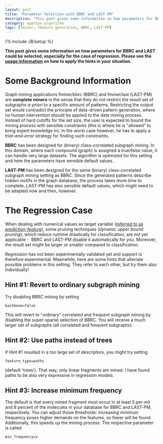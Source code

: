 ```yaml
---
layout: post
title: "Parameter Selection with BBRC and LAST PM"
description: "This post gives some information on how parameters for BBRC and LAST could be selected, especially for the case of regression. Please see the [usage information](http://www.maunz.de/wordpress/opentox/2011/bbrc-and-last-usage) on how to apply the hints in your situation."
category: opentox-algorithm
tags: [fminer, feature generation, BBRC, LAST-PM]
---
```


{% include JB/setup %}

**This post gives some information on how parameters for BBRC and LAST could be selected, especially for the case of regression. Please see the [usage information](http://www.maunz.de/wordpress/opentox/2011/bbrc-and-last-usage) on how to apply the hints in your situation.**


# Some Background Information


Graph mining applications fminer/bbrc (BBRC) and fminer/last (LAST-PM) are **complete miners** in the sense that they do not restrict the result set of subgraphs _a-priori_ to a specific amount of patterns. Restricting the output set would contradict the principle of data-driven pattern generation, where no human intervention should be applied to the data mining process.
Instead of hard cutoffs for the set size, the user is expected to bound the mining process with sensible constraints (this is where he is "allowed" to bring expert knowledge in). In the worst case however, he has to apply a _trial-and-error_ strategy for finding such constraints.

**BBRC** has been designed for (binary) class-correlated subgraph mining. In this domain, where each compound (graph) is assigned a true/false value, it can handle very large datasets. The algorithm is optimized for this setting and here the parameters have sensible default values.

**LAST-PM** has been designed for the same (binary) class-correlated subgraph mining setting as BBRC. Since the generated patterns describe hidden motifs in the graph database, the process takes more time to complete. LAST-PM has also sensible default values, which might need to be adapted now and then, however.


# The Regression Case


When dealing with numerical values as target variable ([referred to as _prediction-feature_](http://www.maunz.de/wordpress/opentox/2011/bbrc-and-last-usage)), some pruning techniques (_dynamic upper bound pruning_), which reduce runtime drastically for classification, are not yet applicable -  BBRC and LAST-PM disable it automatically for you. Moreover, the result set might be larger or smaller compared to classification.

Regression has not been experimentally validated yet and support is therefore experimental. Meanwhile, here are some hints that alleviate possible problems in this setting. They refer to each other, but try them also individually!


## Hint #1: Revert to ordinary subgraph mining


Try disabling BBRC mining by setting


    
    
    backbone=false
    



This will revert to "ordinary" correlated and frequent subgraph mining by disabling the super-sparse selection of BBRC. You will receive a much larger set of subgraphs (all correlated and frequent subgraphs).


## Hint #2: Use paths instead of trees


If Hint #1 resulted in a too large set of descriptors, you might try setting


    
    
    feature_type=paths
    



(default 'trees'). That way, only linear fragments are mined. I have found paths to be also very expressive in regression models.


## Hint #3: Increase minimum frequency


The default is that every mined fragment must occur in at least 5 per-mil and 8 percent of the molecules in your database for BBRC and LAST-PM, respectively. You can adjust those thresholds: increasing minimum frequency poses higher demands on the features, so fewer will be found. Additionally, this speeds up the mining process. The respective parameter is called


    
    
    min_frequency=x
    


